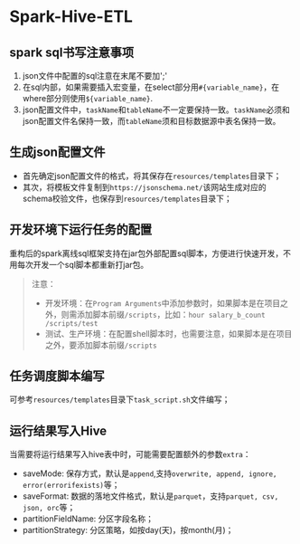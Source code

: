 # Spark-Hive-ETL

## spark sql书写注意事项

1. json文件中配置的sql注意在末尾不要加';'
2. 在sql内部，如果需要插入宏变量，在select部分用`#{variable_name}`，在where部分则使用`${variable_name}`.
3. json配置文件中，`taskName`和`tableName`不一定要保持一致。`taskName`必须和json配置文件名保持一致，而`tableName`须和目标数据源中表名保持一致。

## 生成json配置文件

- 首先确定json配置文件的格式，将其保存在`resources/templates`目录下；
- 其次，将模板文件复制到`https://jsonschema.net/`该网站生成对应的schema校验文件，也保存到`resources/templates`目录下；

## 开发环境下运行任务的配置
重构后的spark离线sql框架支持在jar包外部配置sql脚本，方便进行快速开发，不用每次开发一个sql脚本都重新打jar包。

> 注意：
> - 开发环境：在`Program Arguments`中添加参数时，如果脚本是在项目之外，则需添加脚本前缀`/scripts`，比如：`hour salary_b_count /scripts/test`
> - 测试、生产环境：在配置shell脚本时，也需要注意，如果脚本是在项目之外，要添加脚本前缀`/scripts`

## 任务调度脚本编写
可参考`resources/templates`目录下`task_script.sh`文件编写；

## 运行结果写入Hive
当需要将运行结果写入hive表中时，可能需要配置额外的参数`extra`：
- saveMode: 保存方式，默认是`append`,支持`overwrite, append, ignore, error(errorifexists)`等；
- saveFormat: 数据的落地文件格式，默认是`parquet`，支持`parquet, csv, json, orc`等；
- partitionFieldName: 分区字段名称；
- partitionStrategy: 分区策略，如按day(天)，按month(月)；